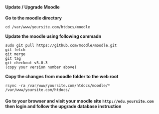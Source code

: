 
#### Update / Upgrade Moodle

**Go to the moodle directory**

`cd /var/www/yoursite.com/htdocs/moodle`

**Update the moodle using following commadn**

```
sudo git pull https://github.com/moodle/moodle.git
git fetch
git merge
git tag
git checkout v3.0.3   
(copy your version number above)
```

**Copy the changes from moodle folder to the web root**

`rsync -ra /var/www/yoursite.com/htdocs/moodle/* /var/www/yoursite.com/htdocs/`


#### Go to your browser and visit your moodle site `http://edu.yoursite.com` then login and follow the upgrade database instruction


